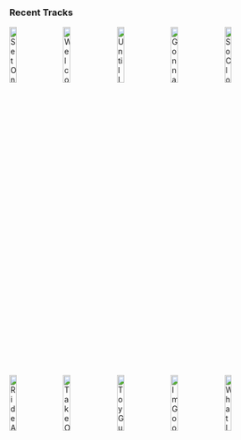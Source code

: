 ### Recent Tracks
[<img src='https://lastfm.freetls.fastly.net/i/u/300x300/7e1744ebfbaec90ee42473fb2b00307f.png' width='16%' height='16%' alt='Set On Fire'>](https://www.last.fm/music/magic%2bgiant/_/set%2bon%2bfire)&nbsp;&nbsp;&nbsp;&nbsp;[<img src='https://lastfm.freetls.fastly.net/i/u/300x300/2c6553b5a17edb7a1c130ab4c48557e1.png' width='16%' height='16%' alt='Welcome to the End of Your Life'>](https://www.last.fm/music/the%2bdriver%2bera/_/welcome%2bto%2bthe%2bend%2bof%2byour%2blife)&nbsp;&nbsp;&nbsp;&nbsp;[<img src='https://lastfm.freetls.fastly.net/i/u/300x300/163e9b46f214926468ecb3227f0a3790.png' width='16%' height='16%' alt='Until I Die'>](https://www.last.fm/music/mike%2bperry/_/until%2bi%2bdie)&nbsp;&nbsp;&nbsp;&nbsp;[<img src='https://lastfm.freetls.fastly.net/i/u/300x300/da59f163039f4ac443e7031d48966f94.png' width='16%' height='16%' alt='Gonna Be Alright'>](https://www.last.fm/music/samuel%2bjack/_/gonna%2bbe%2balright)&nbsp;&nbsp;&nbsp;&nbsp;[<img src='https://lastfm.freetls.fastly.net/i/u/300x300/848826898c142d6019877f8712f25234.png' width='16%' height='16%' alt='So Close'>](https://www.last.fm/music/notd/_/so%2bclose)&nbsp;&nbsp;&nbsp;&nbsp;<br>[<img src='https://lastfm.freetls.fastly.net/i/u/300x300/7242f96999775751856a27a0eda79660.png' width='16%' height='16%' alt='Ride Away'>](https://www.last.fm/music/opposite%2bthe%2bother/_/ride%2baway)&nbsp;&nbsp;&nbsp;&nbsp;[<img src='https://lastfm.freetls.fastly.net/i/u/300x300/c046b597086b1d54725a8cd69efa190d.png' width='16%' height='16%' alt='Take On The World'>](https://www.last.fm/music/you%2bme%2bat%2bsix/_/take%2bon%2bthe%2bworld)&nbsp;&nbsp;&nbsp;&nbsp;[<img src='https://lastfm.freetls.fastly.net/i/u/300x300/cce5e71082b54c6bcc82322b8728706d.png' width='16%' height='16%' alt='Toy Guns'>](https://www.last.fm/music/tokyo%2bpolice%2bclub/_/toy%2bguns)&nbsp;&nbsp;&nbsp;&nbsp;[<img src='https://lastfm.freetls.fastly.net/i/u/300x300/3b3c22493b2d0cccaba6814be80123ee.png' width='16%' height='16%' alt='Im Good'>](https://www.last.fm/music/the%2bmowgli%2527s/_/i%2527m%2bgood)&nbsp;&nbsp;&nbsp;&nbsp;[<img src='https://lastfm.freetls.fastly.net/i/u/300x300/f3d62ac2980055286ba2b477318cfa6f.png' width='16%' height='16%' alt='What I Like About You (feat. Theresa Rex)'>](https://www.last.fm/music/jonas%2bblue/_/what%2bi%2blike%2babout%2byou%2b%2528feat.%2btheresa%2brex%2529)&nbsp;&nbsp;&nbsp;&nbsp;<br>